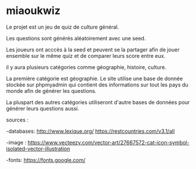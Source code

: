 # miaoukwiz
Le projet est un jeu de quiz de culture général.

Les questions sont générés aléatoirement avec une seed.

Les joueurs ont acccès à la seed et peuvent se la partager afin de jouer ensemble sur le même quiz et de comparer leurs score entre eux.

il y aura plusieurs catégories comme géographie, histoire, culture. 

La première catégorie est géographie. Le site utilise une base de donnée stockée sur phpmyadmin qui contient des informations sur tout les pays du monde afin de générer les questions. 

La pluspart des autres catégories utiliseront d'autre bases de données pour générer leurs questions aussi.






sources : 

-databases:
http://www.lexique.org/
https://restcountries.com/v3.1/all

-image :
https://www.vecteezy.com/vector-art/27667572-cat-icon-symbol-isolated-vector-illustration

-fonts:
https://fonts.google.com/
